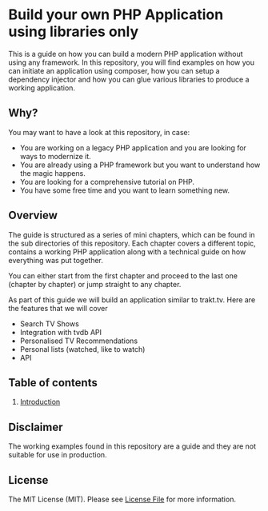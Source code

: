 # Build your own PHP Application using libraries only

This is a guide on how you can build a modern PHP application without using any framework. In this repository, you will find examples on how you can initiate an application using composer, how you can setup a dependency injector and how you can glue various libraries to produce a working application.

## Why?

You may want to have a look at this repository, in case:

* You are working on a legacy PHP application and you are looking for ways to modernize it.
* You are already using a PHP framework but you want to understand how the magic happens.
* You are looking for a comprehensive tutorial on PHP.
* You have some free time and you want to learn something new.

## Overview

The guide is structured as a series of mini chapters, which can be found in the sub directories of this repository. Each chapter covers a different topic, contains a working PHP application along with a technical guide on how everything was put together.

You can either start from the first chapter and proceed to the last one (chapter by chapter) or jump straight to any chapter.

As part of this guide we will build an application similar to trakt.tv. Here are the features that we will cover

* Search TV Shows
* Integration with tvdb API
* Personalised TV Recommendations
* Personal lists (watched, like to watch)
* API

## Table of contents
1. [Introduction][chapter-1]

## Disclaimer

The working examples found in this repository are a guide and they are not suitable for use in production.

## License

The MIT License (MIT). Please see [License File](LICENSE) for more information.

[chapter-1]: ./chapter-1/
